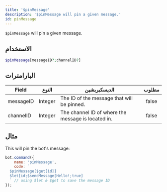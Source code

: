 ```yaml
---
title: '$pinMessage'
description: '$pinMessage will pin a given message.'
id: pinMessage
---
```


`$pinMessage` will pin a given message.

## الاستخدام

```php
$pinMessage[messageID?;channelID?]
```

## البارامترات

| Field     | النوع   | الديسكبربشين                                       | مطلوب |
| --------- | ------- | -------------------------------------------------- |:-----:|
| messageID | Integer | The ID of the message that will be pinned.         | false |
| channelID | Integer | The channel ID of where the message is located in. | false |

## مثال

This will pin the bot's message:

```javascript
bot.command({
    name: 'pinMessage',
    code: `
  $pinMessage[$get[id]]
  $let[id;$sendMessage[Hello!;true]
  ` // using $let & $get to save the message ID
});
```